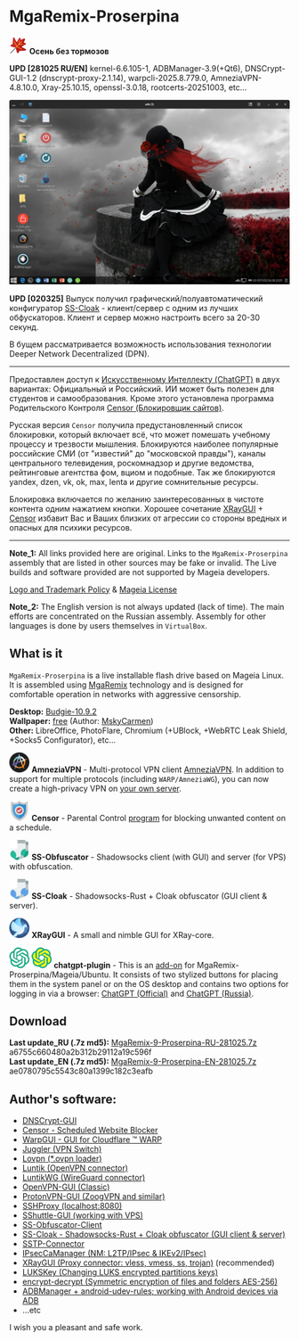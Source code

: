 # MgaRemix-Proserpina

![](https://github.com/AKotov-dev/MgaRemix-Proserpina/blob/main/png/maple32-2.png) **Осень без тормозов**

**UPD [281025 RU/EN]** kernel-6.6.105-1, ADBManager-3.9(+Qt6), DNSCrypt-GUI-1.2 (dnscrypt-proxy-2.1.14), warpcli-2025.8.779.0, AmneziaVPN-4.8.10.0, Xray-25.10.15, openssl-3.0.18, rootcerts-20251003, etc...

![](https://github.com/AKotov-dev/MgaRemix-Proserpina/blob/main/png/Proserpina-4.png)  

**UPD [020325]** Выпуск получил графический/полуавтоматический конфигуратор [SS-Cloak](https://github.com/AKotov-dev/SS-Cloak) - клиент/сервер с одним из лучших обфускаторов. Клиент и сервер можно настроить всего за 20-30 секунд.  
  
В бущем рассматривается возможность использования технологии Deeper Network Decentralized (DPN). 

---

Предоставлен доступ к [Искусственному Интеллекту (ChatGPT)](https://github.com/AKotov-dev/chatgpt-plugin) в двух вариантах: Официальный и Российский. ИИ может быть полезен для студентов и самообразования. Кроме этого установлена программа Родительского Контроля [Censor (Блокировщик сайтов)](https://github.com/AKotov-dev/censor).  

Русская версия `Censor` получила предустановленный список блокировки, который включает всё, что может помешать учебному процессу и трезвости мышления. Блокируются наиболее популярные российские СМИ (от "известий" до "московской правды"), каналы центрального телевидения, роскомнадзор и другие ведомства, рейтинговые агентства фом, вциом и подобные. Так же блокируются yandex, dzen, vk, ok, max, lenta и другие сомнительные ресурсы.  

Блокировка включается по желанию заинтересованных в чистоте контента одним нажатием кнопки. Хорошее сочетание [XRayGUI](https://github.com/AKotov-dev/XRayGUI) + [Censor](https://github.com/AKotov-dev/censor) избавит Вас и Ваших близких от агрессии со стороны вредных и опасных для психики ресурсов.

---
  
**Note_1:** All links provided here are original. Links to the `MgaRemix-Proserpina` assembly that are listed in other sources may be fake or invalid. The Live builds and software provided are not supported by Mageia developers. 

[Logo and Trademark Policy](https://wiki.mageia.org/en/Logo_and_trademark_policy) & [Mageia License](https://www.mageia.org/en/about/license/)

**Note_2:** The English version is not always updated (lack of time). The main efforts are concentrated on the Russian assembly. Assembly for other languages ​​is done by users themselves in `VirtualBox`.

What is it
---
`MgaRemix-Proserpina` is a live installable flash drive based on Mageia Linux. It is assembled using [MgaRemix](https://github.com/AKotov-dev/MgaRemix-Tools) technology and is designed for comfortable operation in networks with aggressive censorship.

**Desktop:** [Budgie-10.9.2](https://github.com/AKotov-dev/budgie-desktop-rpm)  
**Wallpaper:** [free](https://getwallpapers.com/collection/goth-girl-wallpaper) (Author: [MskyCarmen](https://www.deviantart.com/mskycarmen))  
**Other:** LibreOffice, PhotoFlare, Chromium (+UBlock, +WebRTC Leak Shield, +Socks5 Configurator), etc...  

![](https://github.com/AKotov-dev/MgaRemix-Proserpina/blob/main/png/amneziavpn-36.png) **AmneziaVPN** - Multi-protocol VPN client [AmneziaVPN](https://github.com/AKotov-dev/AmneziaOnMageia). In addition to support for multiple protocols (including `WARP/AmneziaWG`), you can now create a high-privacy VPN on [your own server](https://amnezia.org/en/starter-guide).  

![](https://github.com/AKotov-dev/MgaRemix-Proserpina/blob/main/png/censor-36.png) **Censor** - Parental Control [program](https://github.com/AKotov-dev/censor) for blocking unwanted content on a schedule.

![](https://github.com/AKotov-dev/MgaRemix-Proserpina/blob/main/png/ss-obfuscator-client-36.png) **SS-Obfuscator** - Shadowsocks client (with GUI) and server (for VPS) with obfuscation.

![](https://github.com/AKotov-dev/MgaRemix-Proserpina/blob/main/png/ss-cloak-client-36.png) **SS-Cloak** - Shadowsocks-Rust + Cloak obfuscator (GUI client & server).

![](https://github.com/AKotov-dev/MgaRemix-Proserpina/blob/main/png/xraygui-36.png) **XRayGUI** - A small and nimble GUI for XRay-core.

![](https://github.com/AKotov-dev/MgaRemix-Proserpina/blob/main/png/chatgpt-plugin-36.png) ![](https://github.com/AKotov-dev/MgaRemix-Proserpina/blob/main/png/chatgpt-plugin-russia-36.png) **chatgpt-plugin** - This is an [add-on](https://github.com/AKotov-dev/chatgpt-plugin) for MgaRemix-Proserpina/Mageia/Ubuntu. It consists of two stylized buttons for placing them in the system panel or on the OS desktop and contains two options for logging in via a browser: [ChatGPT (Official)](https://chatgpt.com/) and [ChatGPT (Russia)](https://gpt-open.ru/).

Download
---
**Last update_RU (.7z md5):** [MgaRemix-9-Proserpina-RU-281025.7z](https://drive.google.com/drive/folders/174Cya1NIWOag4BRP0PYgXrT8Jtn1djym?usp=drive_link) a6755c660480a2b312b29112a19c596f  
**Last update_EN (.7z md5):** [MgaRemix-9-Proserpina-EN-281025.7z](https://drive.google.com/drive/folders/174Cya1NIWOag4BRP0PYgXrT8Jtn1djym?usp=drive_link) ae0780795c5543c80a1399c182c3eafb  
  
Author's software:
---
+ [DNSCrypt-GUI](https://github.com/AKotov-dev/dnscrypt-gui)
+ [Censor - Scheduled Website Blocker](https://github.com/AKotov-dev/censor)
+ [WarpGUI - GUI for Cloudflare ™ WARP](https://github.com/AKotov-dev/warpgui)
+ [Juggler (VPN Switch)](https://github.com/AKotov-dev/juggler)
+ [Lovpn (*.ovpn loader)](https://github.com/AKotov-dev/lovpn)
+ [Luntik (OpenVPN connector)](https://github.com/AKotov-dev/luntikwg)
+ [LuntikWG (WireGuard connector)](https://github.com/AKotov-dev/luntikwg)
+ [OpenVPN-GUI (Classic)](https://github.com/AKotov-dev/OpenVPN-GUI)
+ [ProtonVPN-GUI (ZoogVPN and similar)](https://github.com/AKotov-dev/protonvpn-gui)
+ [SSHProxy (localhost:8080)](https://github.com/AKotov-dev/SSHProxy)
+ [SShuttle-GUI (working with VPS)](https://github.com/AKotov-dev/SShuttle-GUI)
+ [SS-Obfuscator-Client](https://github.com/AKotov-dev/SS-Obfuscator)
+ [SS-Cloak - Shadowsocks-Rust + Cloak obfuscator (GUI client & server)](https://github.com/AKotov-dev/SS-Cloak)
+ [SSTP-Connector](https://github.com/AKotov-dev/SSTP-Connector)
+ [IPsecCaManager (NM: L2TP/IPsec & IKEv2/IPsec)](https://github.com/AKotov-dev/IPsecCaManager)
+ [XRayGUI (Proxy connector: vless, vmess, ss, trojan)](https://github.com/AKotov-dev/XRayGUI) (recommended)
+ [LUKSKey (Changing LUKS encrypted partitions keys)](https://github.com/AKotov-dev/LUKSKey)
+ [encrypt-decrypt (Symmetric encryption of files and folders AES-256)](https://github.com/AKotov-dev/encrypt-decrypt)
+ [ADBManager + android-udev-rules; working with Android devices via ADB](https://github.com/AKotov-dev/adbmanager)
+ ...etc

I wish you a pleasant and safe work.
